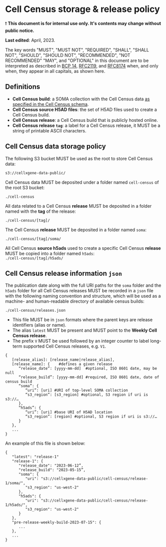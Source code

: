 # Cell Census storage & release policy

:exclamation: **This document is for internal use only. It's contents may change without public notice.**

**Last edited**: April, 2023.

The key words "MUST", "MUST NOT", "REQUIRED", "SHALL", "SHALL NOT", "SHOULD", "SHOULD NOT", "RECOMMENDED", "NOT RECOMMENDED" "MAY", and "OPTIONAL" in this document are to be interpreted as described in [BCP 14](https://tools.ietf.org/html/bcp14), [RFC2119](https://www.rfc-editor.org/rfc/rfc2119.txt), and [RFC8174](https://www.rfc-editor.org/rfc/rfc8174.txt) when, and only when, they appear in all capitals, as shown here.

## Definitions

* **Cell Census build**: a SOMA collection with the Cell Census data [as specified in the Cell Census schema](https://github.com/chanzuckerberg/cell-census/blob/main/docs/cell_census_schema.md#data-encoding-and-organization). 
* **Cell Census source H5AD files**: the set of H5AD files used to create a Cell Census build.
* **Cell Census release**: a Cell Census build that is publicly hosted online.
* **Cell Census release `tag`**:  a label for a Cell Census release, it MUST be a string of printable ASCII characters.

## Cell Census data storage policy

The following S3 bucket MUST be used as the root to store Cell Census data:

`s3://cellxgene-data-public/`

Cell Census data MUST be deposited under a folder named `cell-census` of the root S3 bucket:
 
 `./cell-census`
 
All data related to a Cell Census **release** MUST be deposited in a folder named with the **tag** of the release:

 `./cell-census/[tag]/`

The Cell Census **release** MUST be deposited in a folder named `soma`:

`./cell-census/[tag]/soma/`

All Cell Census **source h5ads** used to create a specific Cell Census **release** MUST be copied into a folder named `h5ads`:	
`./cell-census/[tag]/h5ads/`

## Cell Census release information `json`


The publication date along with the full URI paths for the `soma` folder and the `h5ads` folder for all Cell Census releases MUST be recorded in a `json` file with the following naming convention and structure, which will be used as a machine- and human-readable directory of available census builds:


`./cell-census/releases.json`

* This file MUST be in `json` formats where the parent keys are release identifiers (alias or name). 
* The alias `latest` MUST be present and MUST point to the **Weekly Cell Census release**. 
* The prefix `V` MUST be used followed by an integer counter to label long-term supported Cell Census releases, e.g. `V1`.


```
{
   [release_alias]: [release_name|release_alias],
   [release_name]: {	#defines a given release
      “release_date”: [yyyy-mm-dd]  #optional, ISO 8601 date, may be null
      “release_build”: [yyyy-mm-dd] #required, ISO 8601 date, date of census build
      “soma”: {
         “uri”: [uri] #URI of top-level SOMA collection
         “s3_region”: [s3_region] #optional, S3 region if uri is s3://…
      },
      “h5ads”: {
         “uri”: [uri] #base URI of H5AD location
         “s3_region”: [region] #optional, S3 region if uri is s3://…
      }
   },
   ...
}
```

An example of this file is shown below:

```
{
   "latest": "release-1"
   "release-1": {
      "release_date": "2023-06-12”,
      "release_build": "2023-05-15”,
      "soma": {
         "uri": "s3://cellxgene-data-public/cell-census/release-1/soma/",
         "s3_region": "us-west-2"
      },
      "h5ads": {
         "uri": "s3://cellxgene-data-public/cell-census/release-1/h5ads/",
         "s3_region": "us-west-2"
      }
   },
   "pre-release-weekly-build-2023-07-15": {
      ...
   },
   ...
}
```

